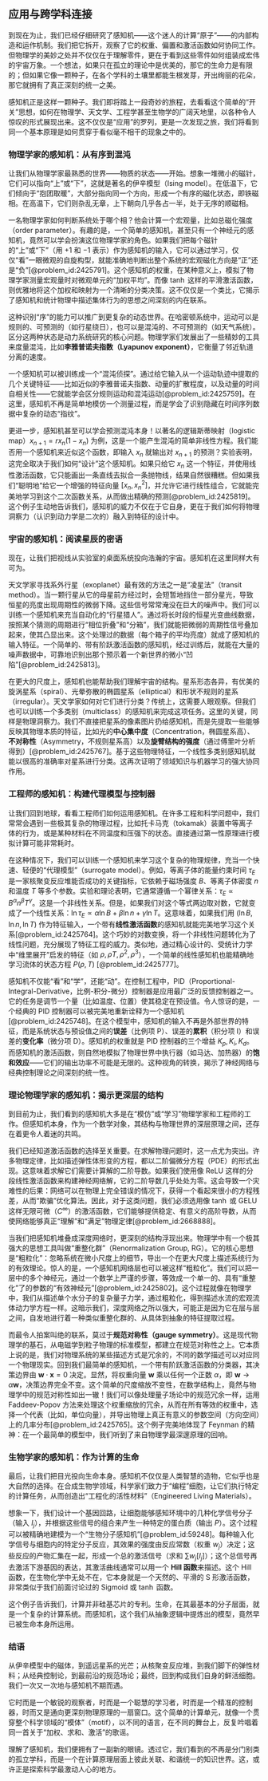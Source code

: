 ## 应用与跨学科连接

到现在为止，我们已经仔细研究了感知机——这个迷人的计算“原子”——的内部构造和运作机制。我们把它拆开，观察了它的权重、偏置和激活函数如何协同工作。但物理学的美妙之处并不仅仅在于理解零件，更在于看到这些零件如何组装成宏伟的宇宙万象。一个想法，如果只在孤立的理论中是优美的，那它的生命力是有限的；但如果它像一颗种子，在各个学科的土壤里都能生根发芽，开出绚丽的花朵，那它就拥有了真正深刻的统一之美。

感知机正是这样一颗种子。我们即将踏上一段奇妙的旅程，去看看这个简单的“开关”思想，如何在物理学、天文学、工程学甚至生物学的广阔天地里，以各种令人惊叹的形式展现出来。这不仅仅是“应用”的罗列，更是一次发现之旅，我们将看到同一个基本原理是如何贯穿于看似毫不相干的现象之中的。

### 物理学家的感知机：从有序到混沌

让我们从物理学家最熟悉的世界——物质的状态——开始。想象一堆微小的磁针，它们可以指向“上”或“下”，这就是著名的伊辛模型（Ising model）。在低温下，它们倾向于“抱团取暖”，大部分指向同一个方向，形成一个有序的磁化状态，即铁磁相。在高温下，它们则杂乱无章，上下朝向几乎各占一半，处于无序的顺磁相。

一名物理学家如何判断系统处于哪个相？他会计算一个宏观量，比如总磁化强度（order parameter）。有趣的是，一个简单的感知机，甚至只有一个神经元的感知机，竟然可以学会扮演这位物理学家的角色。如果我们把每个磁针的“上”或“下”（用 $+1$ 和 $-1$ 表示）作为感知机的输入，它可以通过学习，仅仅“看”一眼微观的自旋构型，就能准确地判断出整个系统的宏观磁化方向是“正”还是“负”[@problem_id:2425791]。这个感知机的权重，在某种意义上，模拟了物理学家测量宏观量时对微观单元的“加权平均”。而像 $\tanh$ 这样的平滑激活函数，则优雅地将这个加权和映射为一个清晰的分类决策。这不仅仅是一个类比，它揭示了感知机和统计物理中描述集体行为的思想之间深刻的内在联系。

这种识别“序”的能力可以推广到更复杂的动态世界。在哈密顿系统中，运动可以是规则的、可预测的（如行星绕日），也可以是混沌的、不可预测的（如天气系统）。区分这两种状态是动力系统研究的核心问题。物理学家们发展出了一些精妙的工具来度量混沌，比如**李雅普诺夫指数（Lyapunov exponent）**，它衡量了邻近轨道分离的速度。

一个感知机可以被训练成一个“混沌侦探”。通过给它输入从一个运动轨迹中提取的几个关键特征——比如近似的李雅普诺夫指数、动量的扩散程度，以及动量的时间自相关性——它就能学会区分规则运动和混沌运动[@problem_id:2425759]。在这里，感知机不再是简单地模仿一个测量过程，而是学会了识别隐藏在时间序列数据中复杂的动态“指纹”。

更进一步，感知机甚至可以学会预测混沌本身！以著名的逻辑斯蒂映射（logistic map）$x_{n+1} = r x_n (1 - x_n)$ 为例，这是一个能产生混沌的简单非线性方程。我们能否用一个感知机来近似这个函数，即输入 $x_n$ 就输出对 $x_{n+1}$ 的预测？实验表明，这完全取决于我们如何“设计”这个感知机。如果只给它 $x_n$ 这一个特征，并使用线性激活函数，它只能画出一条直线去拟合一条抛物线，结果自然很糟糕。但如果我们“聪明地”给它一个增强的特征向量 $[x_n, x_n^2]$，并允许它进行线性组合，它就能完美地学习到这个二次函数关系，从而做出精确的预测[@problem_id:2425819]。这个例子生动地告诉我们，感知机的威力不仅在于它自身，更在于我们如何将物理洞察力（认识到动力学是二次的）融入到特征的设计中。

### 宇宙的感知机：阅读星辰的密语

现在，让我们把视线从实验室的桌面系统投向浩瀚的宇宙。感知机在这里同样大有可为。

天文学家寻找系外行星（exoplanet）最有效的方法之一是“凌星法”（transit method）。当一颗行星从它的母星前方经过时，会短暂地挡住一部分星光，导致恒星的亮度出现周期性的微弱下降。这些信号常常淹没在巨大的噪声中。我们可以训练一个感知机来充当自动化的“行星猎人”。通过将长时段的恒星光变曲线数据，按照某个猜测的周期进行“相位折叠”和“分箱”，我们就能把微弱的周期性信号叠加起来，使其凸显出来。这个处理过的数据（每个箱子的平均亮度）就成了感知机的输入特征。一个简单的、带有阶跃激活函数的感知机，经过训练后，就能在大量的噪声数据中，可靠地识别出那个预示着一个新世界的微小“凹陷”[@problem_id:2425813]。

在更大的尺度上，感知机也能帮助我们理解宇宙的结构。星系形态各异，有优美的旋涡星系（spiral）、光晕弥散的椭圆星系（elliptical）和形状不规则的星系（irregular）。天文学家如何对它们进行分类？传统上，这需要人眼观察。但我们也可以训练一个多类别（multiclass）的感知机来完成这项任务。这里的关键，同样是物理洞察力。我们不直接把星系的像素图片扔给感知机，而是先提取一些能够反映其物理本质的特征，比如光的**中心集中度**（Concentration，椭圆星系高）、**不对称性**（Asymmetry，不规则星系高）以及**旋臂结构的强度**（通过傅里叶分析得到）[@problem_id:2425767]。基于这些物理特征，一个线性多类别感知机就能以很高的准确率对星系进行分类。这再次证明了领域知识与机器学习的强大协同作用。

### 工程师的感知机：构建代理模型与控制器

让我们回到地球，看看工程师们如何运用感知机。在许多工程和科学问题中，我们常常会遇到一些极其复杂的物理过程，比如托卡马克（tokamak）装置中等离子体的行为，或是某种材料在不同温度和压强下的状态。直接通过第一性原理进行模拟计算可能非常耗时。

在这种情况下，我们可以训练一个感知机来学习这个复杂的物理规律，充当一个快速、轻便的“代理模型”（surrogate model）。例如，等离子体的能量约束时间 $\tau_E$ 是一家核聚变反应堆能否成功的关键指标，它依赖于磁场强度 $B$、等离子体密度 $n$ 和温度 $T$ 等多个参数。实验和理论表明，它通常遵循一个幂律关系：$\tau_E \propto B^{\alpha} n^{\beta} T^{\gamma}$。这是一个非线性关系。但是，如果我们对这个等式两边取对数，它就变成了一个线性关系：$\ln \tau_E \propto \alpha \ln B + \beta \ln n + \gamma \ln T$。这意味着，如果我们用 $(\ln B, \ln n, \ln T)$ 作为特征输入，一个带有**线性激活函数**的感知机就能完美地学习这个关系[@problem_id:2425764]。这个巧妙的对数变换，将一个非线性问题转化为了线性问题，充分展现了特征工程的威力。类似地，通过精心设计的、受统计力学中“维里展开”启发的特征（如 $\rho, \rho T, \rho^2, \rho^3$），一个简单的线性感知机也能精确地学习流体的状态方程 $P(\rho, T)$ [@problem_id:2425777]。

感知机不仅能“看”和“学”，还能“动”。在控制工程中，PID（Proportional-Integral-Derivative，比例-积分-微分）控制器是应用最广泛的反馈控制器之一。它的任务是调节一个量（比如温度、位置）使其稳定在预设值。令人惊讶的是，一个经典的 PID 控制器可以被完美地重新诠释为一个感知机[@problem_id:2425748]。在这个模型中，感知机的输入不再是外部世界的特征，而是系统状态与预设值之间的**误差**（比例项 P）、误差的**累积**（积分项 I）和误差的**变化率**（微分项 D）。感知机的权重就是 PID 控制器的三个增益 $K_p, K_i, K_d$。而感知机的激活函数，则自然地模拟了物理世界中执行器（如马达、加热器）的**饱和效应**——它们的输出功率不可能是无限的。这种视角的转换，揭示了神经网络与经典控制理论之间深刻的统一性。

### 理论物理学家的感知机：揭示更深层的结构

到目前为止，我们看到的感知机大多是在“模仿”或“学习”物理学家和工程师的工作。但感知机本身，作为一个数学对象，其结构与物理世界的深层原理之间，还存在着更令人着迷的共鸣。

我们已经知道激活函数的选择至关重要。在求解物理问题时，这一点尤为突出。许多物理定律，比如描述弹性体形变的方程，都以二阶偏微分方程（PDE）的形式出现。这意味着求解它们需要计算解的二阶导数。如果我们使用像 ReLU 这样的分段线性激活函数来构建神经网络解，它的二阶导数几乎处处为零。这会导致一个灾难性的后果：网络可以在物理上完全错误的情况下，获得一个看起来很小的方程残差，从而“欺骗”优化算法。因此，对于这类问题，我们必须选用像 $\tanh$ 或 GELU 这样无限可微（$C^\infty$）的激活函数，它们能够提供稳定、有意义的高阶导数，从而使网络能够真正“理解”和“满足”物理定律[@problem_id:2668888]。

当我们把感知机堆叠成深度网络时，更深刻的结构浮现出来。物理学中有一个极其强大的思想工具叫做“重整化群”（Renormalization Group, RG）。它的核心思想是“粗粒化”：忽略系统在微小尺度上的细节，导出一个在更大尺度上描述系统行为的有效理论。惊人的是，一个感知机网络层也可以被这样“粗粒化”。我们可以把一层中的多个神经元，通过一个数学上严谨的步骤，等效成一个单一的、具有“重整化”了的参数的“有效神经元”[@problem_id:2425802]。这个过程就像在物理学中，我们从描述单个水分子的复杂量子力学，通过粗粒化，得到描述水流的宏观流体动力学方程一样。这暗示我们，深度网络之所以强大，可能正是因为它在层与层之间，自发地进行着一种类似重整化群的、从具体到抽象的特征提取过程。

而最令人拍案叫绝的联系，莫过于**规范对称性（gauge symmetry）**。这是现代物理学的基石，从电磁学到粒子物理的标准模型，都建立在规范对称性之上。它本质上说的是，我们对物理系统的某些描述方式是冗余的，不同的数学描述可以对应同一个物理现实。回到我们最简单的感知机，一个带有阶跃激活函数的分类器，其决策边界由 $\boldsymbol{w}\cdot\boldsymbol{x}=0$ 决定。显然，将权重向量 $\boldsymbol{w}$ 乘以任何一个正数 $\alpha$，即 $\boldsymbol{w} \to \alpha \boldsymbol{w}$，决策边界完全不变。这个简单的尺度缩放不变性，在数学结构上，竟然与物理学中的规范对称性如出一辙！我们可以像处理量子场论中的规范冗余一样，运用 Faddeev-Popov 方法来处理这个权重缩放的冗余，从而在所有等效的权重中，选择一个代表（比如，单位向量），并导出物理上真正有意义的参数空间（方向空间）上的几率分布[@problem_id:2425765]。这个例子完美地体现了 Feynman 的精神：在一个最简单的模型中，我们听到了来自物理学最深邃原理的回响。

### 生物学家的感知机：作为计算的生命

最后，让我们把目光投向生命本身。感知机不仅仅是人类智慧的造物，它似乎也是大自然的选择。在合成生物学领域，科学家们致力于“编程”细胞，让它们执行特定的计算任务，从而创造出“工程化的活性材料”（Engineered Living Materials）。

想象一下，我们设计一个基因回路，让细胞能够感知环境中的几种化学信号分子（输入 $I_j$），并根据这些信号的组合来产生一种特定的蛋白质（输出 $P$）。这个过程可以被精确地建模为一个“生物分子感知机”[@problem_id:59248]。每种输入化学信号与细胞内的特定分子反应，其效果的强度由反应常数（权重 $w_j$）决定；这些反应的产物汇集在一起，形成一个总的激活信号（求和 $\sum w_j [I_j]$）；这个总信号再去激活下游基因的表达，其激活曲线通常可以用一个 **Hill 函数**来描述。这个 Hill 函数，在生物化学中无处不在，它本身就是一个天然的、平滑的 S 形激活函数，非常类似于我们前面讨论过的 Sigmoid 或 $\tanh$ 函数。

这个例子告诉我们，计算并非硅基芯片的专利。生命，在其最基本的分子层面，就是一个复杂的计算系统。而感知机，这个我们从抽象逻辑中提炼出的模型，竟然早已被生命本身所运用。

### 结语

从伊辛模型中的磁体，到遥远星系的光芒；从核聚变反应堆，到我们脚下的弹性材料；从经典控制论，到最前沿的规范场论；最终，回到构成我们自身的鲜活细胞。我们一次又一次地与感知机不期而遇。

它时而是一个敏锐的观察者，时而是一个聪慧的学习者，时而是一个精准的控制器，时而又是通向更深刻物理原理的一扇窗口。这个简单的计算单元，就像一个贯穿整个科学领域的“模体”（motif），以不同的语言，在不同的舞台上，反复吟唱着同一首关于“加权、求和、激活”的歌谣。

理解了感知机，我们便拥有了一副新的眼镜。透过它，我们看到的不再是分门别类的孤立学科，而是一个在计算原理层面上彼此关联、和谐统一的知识世界。这，或许正是探索科学最激动人心的地方。